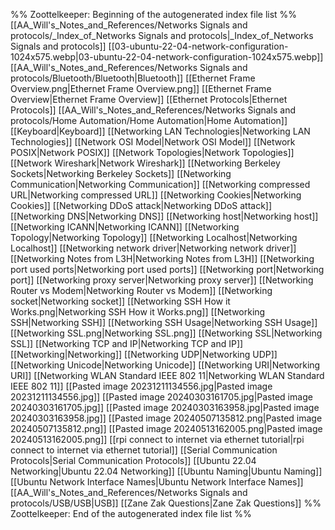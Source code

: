 %% Zoottelkeeper: Beginning of the autogenerated index file list  %%
 [[AA_Will's_Notes_and_References/Networks Signals and protocols/_Index_of_Networks Signals and protocols|_Index_of_Networks Signals and protocols]]
 [[03-ubuntu-22-04-network-configuration-1024x575.webp|03-ubuntu-22-04-network-configuration-1024x575.webp]]
 [[AA_Will's_Notes_and_References/Networks Signals and protocols/Bluetooth/Bluetooth|Bluetooth]]
 [[Ethernet Frame Overview.png|Ethernet Frame Overview.png]]
 [[Ethernet Frame Overview|Ethernet Frame Overview]]
 [[Ethernet Protocols|Ethernet Protocols]]
 [[AA_Will's_Notes_and_References/Networks Signals and protocols/Home Automation/Home Automation|Home Automation]]
 [[Keyboard|Keyboard]]
 [[Networking LAN Technologies|Networking LAN Technologies]]
 [[Network OSI Model|Network OSI Model]]
 [[Network POSIX|Network POSIX]]
 [[Network Topologies|Network Topologies]]
 [[Network Wireshark|Network Wireshark]]
 [[Networking Berkeley Sockets|Networking Berkeley Sockets]]
 [[Networking Communication|Networking Communication]]
 [[Networking compressed URL|Networking compressed URL]]
 [[Networking Cookies|Networking Cookies]]
 [[Networking DDoS attack|Networking DDoS attack]]
 [[Networking DNS|Networking DNS]]
 [[Networking host|Networking host]]
 [[Networking ICANN|Networking ICANN]]
 [[Networking Topology|Networking Topology]]
 [[Networking Localhost|Networking Localhost]]
 [[Networking network driver|Networking network driver]]
 [[Networking Notes from L3H|Networking Notes from L3H]]
 [[Networking port used ports|Networking port used ports]]
 [[Networking port|Networking port]]
 [[Networking proxy server|Networking proxy server]]
 [[Networking Router vs Modem|Networking Router vs Modem]]
 [[Networking socket|Networking socket]]
 [[Networking SSH How it Works.png|Networking SSH How it Works.png]]
 [[Networking SSH|Networking SSH]]
 [[Networking SSH Usage|Networking SSH Usage]]
 [[Networking SSL.png|Networking SSL.png]]
 [[Networking SSL|Networking SSL]]
 [[Networking TCP and IP|Networking TCP and IP]]
 [[Networking|Networking]]
 [[Networking UDP|Networking UDP]]
 [[Networking Unicode|Networking Unicode]]
 [[Networking URI|Networking URI]]
 [[Networking WLAN Standard IEEE 802 11|Networking WLAN Standard IEEE 802 11]]
 [[Pasted image 20231211134556.jpg|Pasted image 20231211134556.jpg]]
 [[Pasted image 20240303161705.jpg|Pasted image 20240303161705.jpg]]
 [[Pasted image 20240303163958.jpg|Pasted image 20240303163958.jpg]]
 [[Pasted image 20240507135812.png|Pasted image 20240507135812.png]]
 [[Pasted image 20240513162005.png|Pasted image 20240513162005.png]]
 [[rpi connect to internet via ethernet tutorial|rpi connect to internet via ethernet tutorial]]
 [[Serial Communication Protocols|Serial Communication Protocols]]
 [[Ubuntu 22.04 Networking|Ubuntu 22.04 Networking]]
 [[Ubuntu Naming|Ubuntu Naming]]
 [[Ubuntu Network Interface Names|Ubuntu Network Interface Names]]
 [[AA_Will's_Notes_and_References/Networks Signals and protocols/USB/USB|USB]]
 [[Zane Zak Questions|Zane Zak Questions]]
%% Zoottelkeeper: End of the autogenerated index file list  %%
